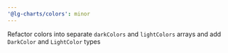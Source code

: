 ```yaml
---
'@lg-charts/colors': minor
---
```


Refactor colors into separate `darkColors` and `lightColors` arrays and add `DarkColor` and `LightColor` types
